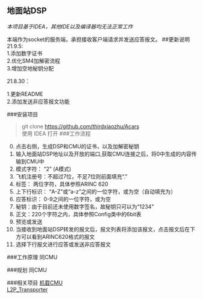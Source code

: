 ## 地面站DSP

*本项目基于IDEA，其他IDE以及编译器均无法正常工作*

本端作为socket的服务端，承担接收客户端请求并发送应答报文。
##更新说明
21.9.5:  
1.添加数字证书  
2.优化SM4加解密流程  
3.增加空地秘钥分配

21.8.30：

1.更新README  
2.添加发送非应答报文功能

###安装项目
>git clone https://github.com/thirdxiaozhu/Acars  
使用 IDEA 打开
###工作流程
0. 点击右侧，生成DSP和CMU的证书，以及加解密秘钥
1. 输入地面站DSP地址以及开放的端口,获取CMU连接之后，将0中生成的内容传输到CMU中
2. 模式字符： “2” (A模式)
3. 飞机注册号：不超过7位，不足7位则前面填充“.”
4. 标签： 两位字符，具体参照ARINC 620
5. 上下行标识： “A-Z”或“a-z”之间的一位字符，或为空（自动填充为<NAK>）
6. 应答标识： 0-9之间的一位字符，或为空
7. 秘钥：由于目前还未使用数字签名，故秘钥只可以为“1234”
8. 正文：220个字符之内，具体参照Config类中的6bit表
9. 预览或发送
10. 当接收到地面站DSP转发的报文后，报文列表将添加该报文，点击报文后在下方可以看到ARINC620格式的报文
11. 选择下行报文进行应答或发送非应答报文

###工作原理
同CMU

###规划
同CMU

###相关项目
[机载CMU](https://github.com/thirdxiaozhu/Acars_CMU)  
[L2P_Transporter](https://github.com/thirdxiaozhu/L2PTransporter_Swing)


